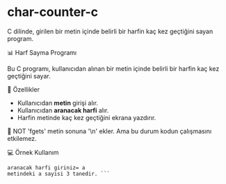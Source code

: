  # char-counter-c
C dilinde, girilen bir metin içinde belirli bir harfin kaç kez geçtiğini sayan program.

📊 Harf Sayma Programı

Bu C programı, kullanıcıdan alınan bir metin içinde belirli bir harfin kaç kez geçtiğini sayar.

🚀 Özellikler

- Kullanıcıdan **metin** girişi alır.
- Kullanıcıdan **aranacak harfi** alır.
- Harfin metinde kaç kez geçtiğini ekrana yazdırır.

📌 NOT 
'fgets' metin sonuna '\n' ekler. Ama bu durum kodun çalışmasını etkilemez.


💻 Örnek Kullanım

``` bir metin giriniz= merhaba dunya
aranacak harfi giriniz= a
metindeki a sayisi 3 tanedir. ```

